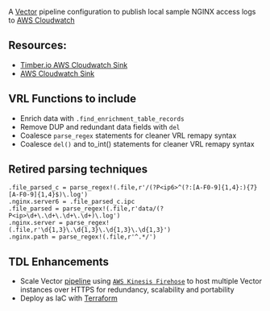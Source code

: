 A [Vector](https://vector.dev) pipeline configuration to publish local sample NGINX access logs to [AWS Cloudwatch](https://docs.aws.amazon.com/AmazonCloudWatch/latest/logs/WhatIsCloudWatchLogs.html)

## Resources:

* [Timber.io AWS Cloudwatch Sink](https://vector.dev/docs/reference/configuration/sinks/aws_cloudwatch_logs/)
* [AWS Cloudwatch Sink](https://assume-role-docs--vector-project.netlify.app/docs/reference/sinks/aws_cloudwatch_logs/)

## VRL Functions to include ##
* Enrich data with `.find_enrichment_table_records`
* Remove DUP and redundant data fields with `del`
* Coalesce `parse_regex` statements for cleaner VRL remapy syntax
* Coalesce `del()` and to_int() statements for cleaner VRL remapy syntax

## Retired parsing techniques ##
```
.file_parsed_c = parse_regex!(.file,r'/(?P<ip6>^(?:[A-F0-9]{1,4}:){7}[A-F0-9]{1,4}$)\.log')
.nginx.server6 = .file_parsed_c.ipc
.file_parsed = parse_regex!(.file,r'data/(?P<ip>\d+\.\d+\.\d+\.\d+)\.log')
.nginx.server = parse_regex!(.file,r'\d{1,3}\.\d{1,3}\.\d{1,3}\.\d{1,3}')
.nginx.path = parse_regex!(.file,r'^.*/')
```

## TDL Enhancements
* Scale Vector [pipeline](https://vector.dev/guides/advanced/cloudwatch-logs-firehose/) using [`AWS Kinesis Firehose`](https://aws.amazon.com/kinesis/data-firehose/) to host multiple Vector instances over HTTPS for redundancy, scalability and portability
* Deploy as IaC with [Terraform](https://registry.terraform.io/providers/hashicorp/aws/latest/docs/resources/cloudwatch_log_group)
